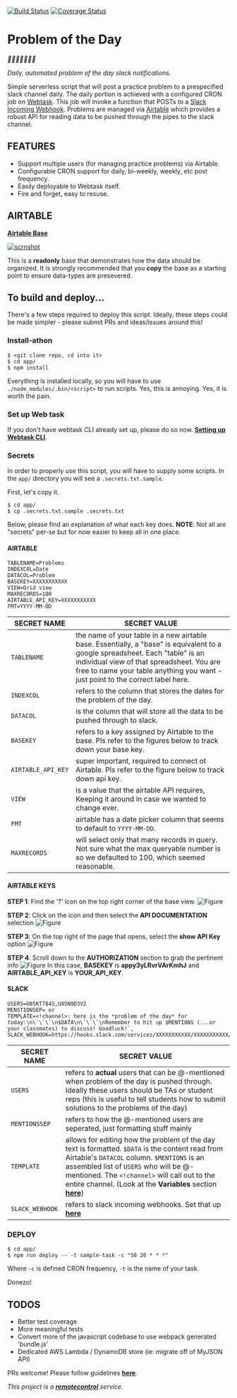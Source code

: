 [![Build Status](https://travis-ci.org/mottaquikarim/pod.svg?branch=master)](https://travis-ci.org/mottaquikarim/pod) [![Coverage Status](https://coveralls.io/repos/github/mottaquikarim/pod/badge.svg?branch=master&foo=bar)](https://coveralls.io/github/mottaquikarim/pod?branch=master)
# Problem of the Day

*🎉🎈🎂🍾🎊🍻💃*

*Daily, automated problem of the day slack notifications.*

Simple serverless script that will post a practice problem to a prespecified slack channel daily. The daily portion is achieved with a configured CRON job on [Webtask](https://webtask.io/). This job will invoke a function that POSTs to a [Slack Incoming Webhook](https://api.slack.com/incoming-webhooks). Problems are managed via [Airtable](https://airtable.com/) which provides a robust API for reading data to be pushed through the pipes to the slack channel.

## FEATURES

* Support multiple users (for managing practice problems) via Airtable.
* Configurable CRON support for daily, bi-weekly, weekly, etc post frequency.
* Easily deployable to Webtask itself.
* Fire and forget, easy to resuse.

## AIRTABLE 

**[Airtable Base](https://airtable.com/shr3P5RqRDz747vG4/tblfaahWqXucnCmOC/viwqQx6a4ZbiLz6R0)**

[![scrnshot](https://github.com/mottaquikarim/remotecontrol/blob/master/assets/pod-scrnshot2.png?raw=true)](https://airtable.com/shr3P5RqRDz747vG4/tblfaahWqXucnCmOC/viwqQx6a4ZbiLz6R0)

This is a **readonly** base that demonstrates how the data should be organized. It is strongly recommended that you **copy** the base as a starting point to ensure data-types are presevered.

## To build and deploy...

There's a few steps required to deploy this script. Ideally, these steps could be made simpler - please submit PRs and ideas/issues around this!

### Install-athon

```
$ <git clone repo, cd into it>
$ cd app/
$ npm install
```

Everything is installed locally, so you will have to use `./node_modules/.bin/<script>` to run scripts. Yes, this is annoying. Yes, it is worth the pain.

### Set up Web task

If you don't have webtask CLI already set up, please do so now. **[Setting up Webtask CLI](https://webtask.io/docs/wt-cli)**.

### Secrets

In order to properly use this script, you will have to supply some scripts. In the `app/` directory you will see a `.secrets.txt.sample`.

First, let's copy it.

```
$ cd app/
$ cp .secrets.txt.sample .secrets.txt
```

Below, please find an explanation of what each key does. **NOTE**: Not all are "secrets" per-se but for now easier to keep all in one place. 

#### AIRTABLE

```
TABLENAME=Problems
INDEXCOL=Date
DATACOL=Problem
BASEKEY=XXXXXXXXXXX
VIEW=Grid view
MAXRECORDS=100
AIRTABLE_API_KEY=XXXXXXXXXXX
FMT=YYYY-MM-DD
```

| SECRET NAME  | SECRET VALUE |
| ------------- | ------------- |
| `TABLENAME`  | the name of your table in a new airtable base. Essentially, a "base" is equivalent to a google spreadsheet. Each "table" is an individual view of that spreadsheet. You are free to name your table anything you want - just point to the correct label here. |
| `INDEXCOL` | refers to the column that stores the dates for the problem of the day. |
| `DATACOL` | is the column that will store all the data to be pushed through to slack. |
| `BASEKEY` | refers to a key assigned by Airtable to the base. Pls refer to the figures below to track down your base key. |
| `AIRTABLE_API_KEY` | super important, required to connect ot Airtable. Pls refer to the figure below to track down api key. |
| `VIEW` | is a value that the airtable API requires, Keeping it around in case we wanted to change ever. |
| `FMT` | airtable has a date picker column that seems to default to `YYYY-MM-DD`. |
| `MAXRECORDS` | will select only that many records in query. Not sure what the max queryable number is so we defaulted to 100, which seemed reasonable. |

#### AIRTABLE KEYS

**STEP 1**: Find the '?' icon on the top right corner of the base view.
![Figure](https://github.com/mottaquikarim/pod/blob/master/assets/POD_help_icon.png?raw=true)

**STEP 2**: Click on the icon and then select the **API DOCUMENTATION** selection
![Figure](https://github.com/mottaquikarim/pod/blob/master/assets/POD_help_dropdown.png?raw=true)

**STEP 3**: On the top right of the page that opens, select the **show API Key** option
![Figure](https://github.com/mottaquikarim/pod/blob/master/assets/POD_help_API_KEY.png?raw=true)

**STEP 4**: Scroll down to the **AUTHORIZATION** section to grab the pertinent info
![Figure](https://github.com/mottaquikarim/pod/blob/master/assets/POD_help_sensitive_data.png?raw=true)
In this case, **BASEKEY** is **appy3yLRvrVArKmhJ** and **AIRTABLE_API_KEY** is **YOUR_API_KEY**.

#### SLACK

```
USERS=U85KT784S,U85N9D3V2
MENSTIONSEP= or 
TEMPLATE=<!channel>: here is the *problem of the day* for today:\n\`\`\`\n$DATA\n\`\`\`\nRemember to hit up $MENTIONS (...or your classmates) to discuss! Goodluck!`,
SLACK_WEBHOOK=https://hooks.slack.com/services/XXXXXXXXXXX/XXXXXXXXXXX/XXXXXXXXXXX
```

| SECRET NAME  | SECRET VALUE |
| ------------- | ------------- |
| `USERS` | refers to **actual** users that can be @-mentioned when problem of the day is pushed through. Ideally these users should be TAs or student reps (this is useful to tell students how to submit solutions to the problems of the day) |
| `MENTIONSSEP` | refers to how the @-mentioned users are seperated, just formatting stuff mainly |
| `TEMPLATE` | allows for editing how the problem of the day text is formatted. `$DATA` is the content read from Airtable's `DATACOL` column. `$MENTIONS` is an assembled list of `USERS` who will be @-mentioned. The `<!channel>` will call out to the entire channel. (Look at the **Variables** section **[here](https://api.slack.com/docs/message-formatting#message_formatting)**) |
| `SLACK_WEBHOOK` | refers to slack incoming webhooks. Set that up **[here](https://api.slack.com/incoming-webhooks)** |

### DEPLOY

```
$ cd app/
$ npm run deploy -- -t sample-task -c "50 20 * * *"
```

Where `-c` is defined CRON frequency, `-t` is the name of your task. 

Donezo!

## TODOS

* Better test coverage
* More meaningful tests
* Convert more of the javascript codebase to use webpack generated 'bundle.js'
* Dedicated AWS Lambda / DynamoDB store (ie: migrate off of MyJSON API)

PRs welcome! Please follow guidelines **[here](https://github.com/mottaquikarim/remotecontrol/blob/master/CONTRIBUTE.md)**.

*This project is a **[remotecontrol](https://github.com/mottaquikarim/remotecontrol)** service.*
